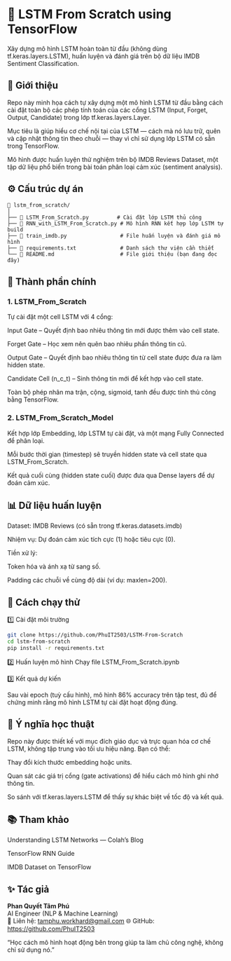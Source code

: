 # 🧠 LSTM From Scratch using TensorFlow

Xây dựng mô hình LSTM hoàn toàn từ đầu (không dùng tf.keras.layers.LSTM), huấn luyện và đánh giá trên bộ dữ liệu IMDB Sentiment Classification.

## 📘 Giới thiệu

Repo này minh họa cách tự xây dựng một mô hình LSTM từ đầu bằng cách cài đặt toàn bộ các phép tính toán của các cổng LSTM (Input, Forget, Output, Candidate) trong lớp tf.keras.layers.Layer.

Mục tiêu là giúp hiểu cơ chế nội tại của LSTM — cách mà nó lưu trữ, quên và cập nhật thông tin theo chuỗi — thay vì chỉ sử dụng lớp LSTM có sẵn trong TensorFlow.

Mô hình được huấn luyện thử nghiệm trên bộ IMDB Reviews Dataset, một tập dữ liệu phổ biến trong bài toán phân loại cảm xúc (sentiment analysis).

## ⚙️ Cấu trúc dự án
```
📂 lstm_from_scratch/
│
├── 📜 LSTM_From_Scratch.py         # Cài đặt lớp LSTM thủ công
├── 📜 RNN_with_LSTM_From_Scratch.py # Mô hình RNN kết hợp lớp LSTM tự build
├── 📜 train_imdb.py                 # File huấn luyện và đánh giá mô hình
├── 📜 requirements.txt              # Danh sách thư viện cần thiết
└── 📘 README.md                     # File giới thiệu (bạn đang đọc đây)
```

## 🧩 Thành phần chính
### 1. LSTM_From_Scratch

Tự cài đặt một cell LSTM với 4 cổng:

Input Gate – Quyết định bao nhiêu thông tin mới được thêm vào cell state.

Forget Gate – Học xem nên quên bao nhiêu phần thông tin cũ.

Output Gate – Quyết định bao nhiêu thông tin từ cell state được đưa ra làm hidden state.

Candidate Cell (n_c_t) – Sinh thông tin mới để kết hợp vào cell state.

Toàn bộ phép nhân ma trận, cộng, sigmoid, tanh đều được tính thủ công bằng TensorFlow.

### 2. LSTM_From_Scratch_Model

Kết hợp lớp Embedding, lớp LSTM tự cài đặt, và một mạng Fully Connected để phân loại.

Mỗi bước thời gian (timestep) sẽ truyền hidden state và cell state qua LSTM_From_Scratch.

Kết quả cuối cùng (hidden state cuối) được đưa qua Dense layers để dự đoán cảm xúc.

## 📊 Dữ liệu huấn luyện

Dataset: IMDB Reviews (có sẵn trong tf.keras.datasets.imdb)

Nhiệm vụ: Dự đoán cảm xúc tích cực (1) hoặc tiêu cực (0).

Tiền xử lý:

Token hóa và ánh xạ từ sang số.

Padding các chuỗi về cùng độ dài (ví dụ: maxlen=200).

## 🚀 Cách chạy thử
1️⃣ Cài đặt môi trường
```bash
git clone https://github.com/PhuIT2503/LSTM-From-Scratch
cd lstm-from-scratch
pip install -r requirements.txt
```
2️⃣ Huấn luyện mô hình
Chạy file LSTM_From_Scratch.ipynb

3️⃣ Kết quả dự kiến

Sau vài epoch (tuỳ cấu hình), mô hình 86% accuracy trên tập test, đủ để chứng minh rằng mô hình LSTM tự cài đặt hoạt động đúng.

## 🧠 Ý nghĩa học thuật

Repo này được thiết kế với mục đích giáo dục và trực quan hóa cơ chế LSTM, không tập trung vào tối ưu hiệu năng.
Bạn có thể:

Thay đổi kích thước embedding hoặc units.

Quan sát các giá trị cổng (gate activations) để hiểu cách mô hình ghi nhớ thông tin.

So sánh với tf.keras.layers.LSTM để thấy sự khác biệt về tốc độ và kết quả.

## 📚 Tham khảo

Understanding LSTM Networks — Colah’s Blog

TensorFlow RNN Guide

IMDB Dataset on TensorFlow

## ✨ Tác giả

**Phan Quyết Tâm Phú**  
AI Engineer (NLP & Machine Learning)  
📧 Liên hệ: tamphu.workhard@gmail.com
🌐 GitHub: https://github.com/PhuIT2503

“Học cách mô hình hoạt động bên trong giúp ta làm chủ công nghệ, không chỉ sử dụng nó.”